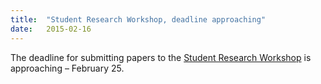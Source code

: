 ```yaml
---
title:  "Student Research Workshop, deadline approaching"
date:   2015-02-16
---
```


The deadline for submitting papers to the
[Student Research Workshop](call-for-student-papers.html)
is approaching – February 25.

